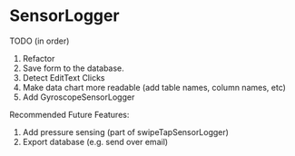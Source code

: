 # SensorLogger

TODO (in order)
1. Refactor
2. Save form to the database.
3. Detect EditText Clicks
4. Make data chart more readable (add table names, column names, etc)
5. Add GyroscopeSensorLogger

Recommended Future Features:
1. Add pressure sensing (part of swipeTapSensorLogger)
2. Export database (e.g. send over email)
